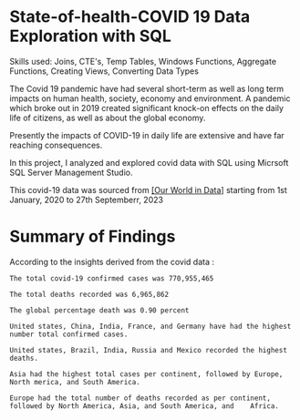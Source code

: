 # State-of-health-COVID 19 Data Exploration with SQL

Skills used: Joins, CTE's, Temp Tables, Windows Functions, Aggregate Functions, Creating Views, Converting Data Types

The Covid 19 pandemic have had several short-term as well as long term impacts on human health, society, economy and environment. A pandemic which broke out in 2019 created significant knock-on effects on the daily life of citizens, as well as about the global economy.

Presently the impacts of COVID-19 in daily life are extensive and have far reaching consequences.

In this project, I analyzed and explored covid data with SQL using Micrsoft SQL Server Management Studio.

This covid-19 data was sourced from [[Our World in Data]](https://ourworldindata.org/covid-deaths) starting from 1st January, 2020 to 27th Septemberr, 2023


# Summary of Findings

According to the insights derived from the covid data :

	The total covid-19 confirmed cases was 770,955,465

	The total deaths recorded was 6,965,862

	The global percentage death was 0.90 percent

	United states, China, India, France, and Germany have had the highest number total confirmed cases.

	United states, Brazil, India, Russia and Mexico recorded the highest deaths.

	Asia had the highest total cases per continent, followed by Europe, North merica, and South America.

	Europe had the total number of deaths recorded as per continent, followed by North America, Asia, and South America, and 	Africa.
